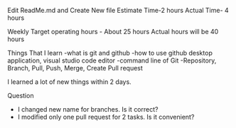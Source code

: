 Edit ReadMe.md and Create New file
Estimate Time-2 hours
Actual Time- 4 hours

Weekly Target operating hours - About 25 hours
Actual hours will be 40 hours

Things That I learn
-what is git and github
-how to use github desktop application, visual studio code editor
-command line of Git
-Repository, Branch, Pull, Push, Merge, Create Pull request

I learned a lot of new things within 2 days.

Question 
- I changed new name for branches. Is it correct?
- I modified only one pull request for 2 tasks. Is it convenient?
